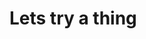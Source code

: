 # Lets try a thing

<!DOCTYPE html>
<html>
<head>
    <title>DVC Plot</title>
    <script src="https://cdn.jsdelivr.net/npm/vega@5.10.0"></script>
    <script src="https://cdn.jsdelivr.net/npm/vega-lite@4.8.1"></script>
    <script src="https://cdn.jsdelivr.net/npm/vega-embed@6.5.1"></script>
</head>
<body>
    <div id = "plot0"></div>
<script type = "text/javascript">
    var spec = {
    "$schema": "https://vega.github.io/schema/vega-lite/v4.json",
    "data": {
        "values": [
    {
        "precision": 0.021473008227975116,
        "recall": 1.0,
        "rev": "workspace",
        "threshold": 0.0
    },
    {
        "precision": 0.07219662058371736,
        "recall": 0.8785046728971962,
        "rev": "workspace",
        "threshold": 0.02
    },
    {
        "precision": 0.16322701688555347,
        "recall": 0.8130841121495327,
        "rev": "workspace",
        "threshold": 0.04
    },
    {
        "precision": 0.25477707006369427,
        "recall": 0.7476635514018691,
        "rev": "workspace",
        "threshold": 0.06
    },
    {
        "precision": 0.3391304347826087,
        "recall": 0.7289719626168224,
        "rev": "workspace",
        "threshold": 0.08
    },
    {
        "precision": 0.3989071038251366,
        "recall": 0.6822429906542056,
        "rev": "workspace",
        "threshold": 0.1
    },
    {
        "precision": 0.4268292682926829,
        "recall": 0.6542056074766355,
        "rev": "workspace",
        "threshold": 0.12
    },
    {
        "precision": 0.4520547945205479,
        "recall": 0.616822429906542,
        "rev": "workspace",
        "threshold": 0.14
    },
    {
        "precision": 0.4925373134328358,
        "recall": 0.616822429906542,
        "rev": "workspace",
        "threshold": 0.16
    },
    {
        "precision": 0.5333333333333333,
        "recall": 0.5981308411214953,
        "rev": "workspace",
        "threshold": 0.18
    },
    {
        "precision": 0.5727272727272728,
        "recall": 0.5887850467289719,
        "rev": "workspace",
        "threshold": 0.2
    },
    {
        "precision": 0.6039603960396039,
        "recall": 0.5700934579439252,
        "rev": "workspace",
        "threshold": 0.22
    },
    {
        "precision": 0.6263736263736264,
        "recall": 0.5327102803738317,
        "rev": "workspace",
        "threshold": 0.24
    },
    {
        "precision": 0.6506024096385542,
        "recall": 0.5046728971962616,
        "rev": "workspace",
        "threshold": 0.26
    },
    {
        "precision": 0.6666666666666666,
        "recall": 0.4672897196261682,
        "rev": "workspace",
        "threshold": 0.28
    },
    {
        "precision": 0.6428571428571429,
        "recall": 0.4205607476635514,
        "rev": "workspace",
        "threshold": 0.3
    },
    {
        "precision": 0.676923076923077,
        "recall": 0.411214953271028,
        "rev": "workspace",
        "threshold": 0.32
    },
    {
        "precision": 0.6885245901639344,
        "recall": 0.3925233644859813,
        "rev": "workspace",
        "threshold": 0.34
    },
    {
        "precision": 0.6909090909090909,
        "recall": 0.35514018691588783,
        "rev": "workspace",
        "threshold": 0.36
    },
    {
        "precision": 0.7058823529411765,
        "recall": 0.3364485981308411,
        "rev": "workspace",
        "threshold": 0.38
    },
    {
        "precision": 0.7368421052631579,
        "recall": 0.2616822429906542,
        "rev": "workspace",
        "threshold": 0.4
    },
    {
        "precision": 0.7931034482758621,
        "recall": 0.21495327102803738,
        "rev": "workspace",
        "threshold": 0.42
    },
    {
        "precision": 0.8,
        "recall": 0.18691588785046728,
        "rev": "workspace",
        "threshold": 0.44
    },
    {
        "precision": 0.8235294117647058,
        "recall": 0.1308411214953271,
        "rev": "workspace",
        "threshold": 0.46
    },
    {
        "precision": 1.0,
        "recall": 0.08411214953271028,
        "rev": "workspace",
        "threshold": 0.48
    },
    {
        "precision": 1.0,
        "recall": 0.06542056074766354,
        "rev": "workspace",
        "threshold": 0.5
    },
    {
        "precision": 1.0,
        "recall": 0.056074766355140186,
        "rev": "workspace",
        "threshold": 0.52
    },
    {
        "precision": 1.0,
        "recall": 0.04672897196261682,
        "rev": "workspace",
        "threshold": 0.56
    },
    {
        "precision": 1.0,
        "recall": 0.018691588785046728,
        "rev": "workspace",
        "threshold": 0.58
    },
    {
        "precision": 1.0,
        "recall": 0.009345794392523364,
        "rev": "workspace",
        "threshold": 0.6
    }
]
    },
    "title": "",
    "width": 300,
    "height": 300,
    "mark": {
        "type": "line"
    },
    "encoding": {
        "x": {
            "field": "recall",
            "type": "quantitative",
            "title": "recall"
        },
        "y": {
            "field": "precision",
            "type": "quantitative",
            "title": "precision",
            "scale": {
                "zero": false
            }
        },
        "color": {
            "field": "rev",
            "type": "nominal"
        }
    }
}
;
    vegaEmbed('#plot0', spec);
</script>
<div id = "plot1"></div>
<script type = "text/javascript">
    var spec = {
    "$schema": "https://vega.github.io/schema/vega-lite/v4.json",
    "data": {
        "values": [
    {
        "fpr": 0.0,
        "rev": "workspace",
        "threshold": 1.6,
        "tpr": 0.0
    },
    {
        "fpr": 0.0,
        "rev": "workspace",
        "threshold": 0.6,
        "tpr": 0.009345794392523364
    },
    {
        "fpr": 0.0,
        "rev": "workspace",
        "threshold": 0.58,
        "tpr": 0.018691588785046728
    },
    {
        "fpr": 0.0,
        "rev": "workspace",
        "threshold": 0.56,
        "tpr": 0.04672897196261682
    },
    {
        "fpr": 0.0,
        "rev": "workspace",
        "threshold": 0.5,
        "tpr": 0.06542056074766354
    },
    {
        "fpr": 0.0,
        "rev": "workspace",
        "threshold": 0.48,
        "tpr": 0.08411214953271028
    },
    {
        "fpr": 0.0006152584085315833,
        "rev": "workspace",
        "threshold": 0.46,
        "tpr": 0.1308411214953271
    },
    {
        "fpr": 0.001025430680885972,
        "rev": "workspace",
        "threshold": 0.44,
        "tpr": 0.18691588785046728
    },
    {
        "fpr": 0.0012305168170631665,
        "rev": "workspace",
        "threshold": 0.42,
        "tpr": 0.21495327102803738
    },
    {
        "fpr": 0.002050861361771944,
        "rev": "workspace",
        "threshold": 0.4,
        "tpr": 0.2616822429906542
    },
    {
        "fpr": 0.0030762920426579163,
        "rev": "workspace",
        "threshold": 0.38,
        "tpr": 0.3364485981308411
    },
    {
        "fpr": 0.003486464315012305,
        "rev": "workspace",
        "threshold": 0.36,
        "tpr": 0.35514018691588783
    },
    {
        "fpr": 0.003896636587366694,
        "rev": "workspace",
        "threshold": 0.34,
        "tpr": 0.3925233644859813
    },
    {
        "fpr": 0.004306808859721083,
        "rev": "workspace",
        "threshold": 0.32,
        "tpr": 0.411214953271028
    },
    {
        "fpr": 0.005127153404429861,
        "rev": "workspace",
        "threshold": 0.3,
        "tpr": 0.4205607476635514
    },
    {
        "fpr": 0.005127153404429861,
        "rev": "workspace",
        "threshold": 0.28,
        "tpr": 0.4672897196261682
    },
    {
        "fpr": 0.005947497949138638,
        "rev": "workspace",
        "threshold": 0.26,
        "tpr": 0.5046728971962616
    },
    {
        "fpr": 0.00697292863002461,
        "rev": "workspace",
        "threshold": 0.24,
        "tpr": 0.5327102803738317
    },
    {
        "fpr": 0.008203445447087777,
        "rev": "workspace",
        "threshold": 0.22,
        "tpr": 0.5700934579439252
    },
    {
        "fpr": 0.009639048400328138,
        "rev": "workspace",
        "threshold": 0.2,
        "tpr": 0.5887850467289719
    },
    {
        "fpr": 0.011484823625922888,
        "rev": "workspace",
        "threshold": 0.18,
        "tpr": 0.5981308411214953
    },
    {
        "fpr": 0.01394585726004922,
        "rev": "workspace",
        "threshold": 0.16,
        "tpr": 0.616822429906542
    },
    {
        "fpr": 0.016406890894175553,
        "rev": "workspace",
        "threshold": 0.14,
        "tpr": 0.616822429906542
    },
    {
        "fpr": 0.019278096800656275,
        "rev": "workspace",
        "threshold": 0.12,
        "tpr": 0.6542056074766355
    },
    {
        "fpr": 0.022559474979491387,
        "rev": "workspace",
        "threshold": 0.1,
        "tpr": 0.6822429906542056
    },
    {
        "fpr": 0.031173092698933553,
        "rev": "workspace",
        "threshold": 0.08,
        "tpr": 0.7289719626168224
    },
    {
        "fpr": 0.04799015586546349,
        "rev": "workspace",
        "threshold": 0.06,
        "tpr": 0.7476635514018691
    },
    {
        "fpr": 0.09146841673502872,
        "rev": "workspace",
        "threshold": 0.04,
        "tpr": 0.8130841121495327
    },
    {
        "fpr": 0.24774405250205087,
        "rev": "workspace",
        "threshold": 0.02,
        "tpr": 0.8785046728971962
    },
    {
        "fpr": 1.0,
        "rev": "workspace",
        "threshold": 0.0,
        "tpr": 1.0
    }
]
    },
    "title": "",
    "width": 300,
    "height": 300,
    "mark": {
        "type": "line"
    },
    "encoding": {
        "x": {
            "field": "fpr",
            "type": "quantitative",
            "title": "fpr"
        },
        "y": {
            "field": "tpr",
            "type": "quantitative",
            "title": "tpr",
            "scale": {
                "zero": false
            }
        },
        "color": {
            "field": "rev",
            "type": "nominal"
        }
    }
}
;
    vegaEmbed('#plot1', spec);
</script>
</body>
</html>
